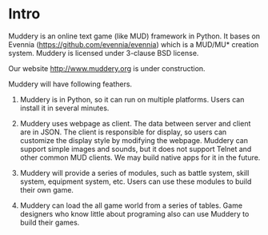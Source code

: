 # Intro
Muddery is an online text game (like MUD) framework in Python. It bases on Evennia (https://github.com/evennia/evennia) which is a MUD/MU* creation system. Muddery is licensed under 3-clause BSD license.

Our website http://www.muddery.org is under construction.

Muddery will have following feathers. 

1. Muddery is in Python, so it can run on multiple platforms. Users can install it in several minutes.

2. Muddery uses webpage as client. The data between server and client are in JSON. The client is responsible for display, so users can customize the display style by modifying the webpage. Muddery can support simple images and sounds, but it does not support Telnet and other common MUD clients. We may build native apps for it in the future.

3. Muddery will provide a series of modules, such as battle system, skill system, equipment system, etc. Users can use these modules to build their own game. 

4. Muddery can load the all game world from a series of tables. Game designers who know little about programing also can use Muddery to build their games.
